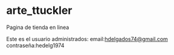 # arte_ttuckler

Pagina de tienda en linea

Este es el usuario administrados:
email:hdelgados74@gmail.com
contraseña:hedelg1974
